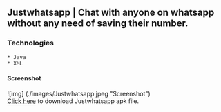 ## Justwhatsapp | Chat with anyone on whatsapp without any need of saving their number.
### Technologies
```
* Java
* XML
```
#### Screenshot
![img] (./images/Justwhatsapp.jpeg "Screenshot")<br>
<a href="https://github.com/ajayg51/Justwhatsapp/blob/master/app/install/Justwhatsapp.apk?raw=true">Click here</a> to download Justwhatsapp apk file.
